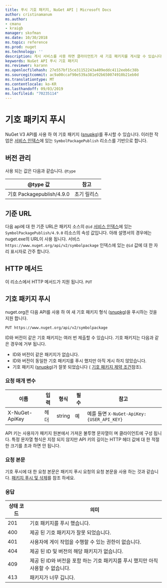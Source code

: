 ```yaml
---
title: 푸시 기호 패키지, NuGet API | Microsoft Docs
author: cristinamanum
ms.author:
- cmanu
- kraigb
manager: skofman
ms.date: 10/30/2018
ms.topic: reference
ms.prod: nuget
ms.technology: ''
description: 게시 서비스를 사용 하면 클라이언트가 새 기호 패키지를 게시할 수 있습니다.
keywords: NuGet API 푸시 기호 패키지
ms.reviewer: karann
ms.openlocfilehash: 27e557bf15ce31152243a409eddc4112eeb6c38b
ms.sourcegitcommit: ac9a00ccaf90e539a381e92b650074910b21eb0d
ms.translationtype: MT
ms.contentlocale: ko-KR
ms.lasthandoff: 09/03/2019
ms.locfileid: "70235114"
---
```

# <a name="push-symbol-packages"></a>기호 패키지 푸시

NuGet V3 API를 사용 하 여 기호 패키지 ([snupkg](../create-packages/Symbol-Packages-snupkg.md))를 푸시할 수 있습니다.
이러한 작업은 [서비스 인덱스](service-index.md)에 있는 `SymbolPackagePublish` 리소스를 기반으로 합니다.

## <a name="versioning"></a>버전 관리

사용 되는 값은 다음과 같습니다. `@type`

@type 값                 | 참고
--------------------        | -----
기호 Packagepublish/4.9.0  | 초기 릴리스

## <a name="base-url"></a>기준 URL

다음 api에 대 한 기준 URL은 패키지 소스의 `@id` [서비스 인덱스](service-index.md)에 있는 `SymbolPackagePublish/4.9.0` 리소스의 속성 값입니다. 아래 설명서의 경우에는 nuget.exe의 URL이 사용 됩니다. 서비스 `https://www.nuget.org/api/v2/symbolpackage` 인덱스에 있는 `@id` 값에 대 한 자리 표시자로 간주 합니다.

## <a name="http-methods"></a>HTTP 메서드

이 리소스에서 HTTP 메서드가 지원 됩니다. `PUT` 

## <a name="push-a-symbol-package"></a>기호 패키지 푸시

nuget.org은 다음 API를 사용 하 여 새 기호 패키지 형식 ([snupkg](../create-packages/Symbol-Packages-snupkg.md))을 푸시하는 것을 지원 합니다. 

    PUT https://www.nuget.org/api/v2/symbolpackage

ID와 버전이 같은 기호 패키지는 여러 번 제출할 수 있습니다. 기호 패키지는 다음과 같은 경우에 거부 됩니다.
- ID와 버전이 같은 패키지가 없습니다.
- ID와 버전이 동일한 기호 패키지를 푸시 했지만 아직 게시 하지 않았습니다.
- 기호 패키지 ([snupkg](../create-packages/Symbol-Packages-snupkg.md))가 잘못 되었습니다 ( [기호 패키지 제약 조건](../create-packages/Symbol-Packages-snupkg.md)참조).

### <a name="request-parameters"></a>요청 매개 변수

이름           | 입력     | 형식   | 필수 | 참고
-------------- | ------ | ------ | -------- | -----
X-NuGet-ApiKey | 헤더 | string | 예      | 예를 들면 `X-NuGet-ApiKey: {USER_API_KEY}`

API 키는 사용자가 패키지 원본에서 가져온 불투명 문자열이 며 클라이언트에 구성 됩니다. 특정 문자열 형식은 지정 되지 않지만 API 키의 길이는 HTTP 헤더 값에 대 한 적절 한 크기를 초과 하면 안 됩니다.

### <a name="request-body"></a>요청 본문

기호 푸시에 대 한 요청 본문은 패키지 푸시 요청의 요청 본문을 사용 하는 것과 같습니다. [패키지 푸시 및 삭제](package-publish-resource.md)를 참조 하세요. 

### <a name="response"></a>응답

상태 코드 | 의미
----------- | -------
201         | 기호 패키지를 푸시 했습니다.
400         | 제공 된 기호 패키지가 잘못 되었습니다.
401         | 사용자에 게이 작업을 수행할 수 있는 권한이 없습니다.
404         | 제공 된 ID 및 버전의 해당 패키지가 없습니다.
409         | 제공 된 ID와 버전을 포함 하는 기호 패키지를 푸시 했지만 아직 사용할 수 없습니다.
413         | 패키지가 너무 깁니다.

